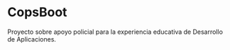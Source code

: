 # CopsBoot
Proyecto sobre apoyo policial para la experiencia educativa de Desarrollo de Aplicaciones.
